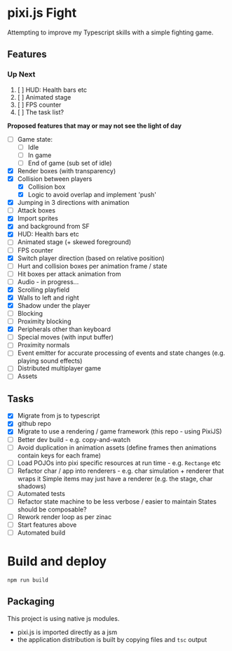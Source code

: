 # pixi.js Fight

Attempting to improve my Typescript skills with a simple fighting game.

## Features

### Up Next

1. [ ] HUD: Health bars etc
2. [ ] Animated stage
3. [ ] FPS counter
4. [ ] The task list?

**Proposed features that may or may not see the light of day**

- [ ] Game state:
  - [ ] Idle
  - [ ] In game
  - [ ] End of game (sub set of idle)
- [x] Render boxes (with transparency)
- [x] Collision between players
  - [x] Collision box
  - [x] Logic to avoid overlap and implement 'push'
- [x] Jumping in 3 directions with animation
- [ ] Attack boxes
- [x] Import sprites
- [x] and background from SF
- [X] HUD: Health bars etc
- [ ] Animated stage (+ skewed foreground)
- [ ] FPS counter
- [x] Switch player direction (based on relative position)
- [ ] Hurt and collision boxes per animation frame / state
- [ ] Hit boxes per attack animation from
- [ ] Audio - in progress...
- [x] Scrolling playfield
- [x] Walls to left and right
- [x] Shadow under the player
- [ ] Blocking
- [ ] Proximity blocking
- [x] Peripherals other than keyboard
- [ ] Special moves (with input buffer)
- [ ] Proximity normals
- [ ] Event emitter for accurate processing of events and state changes
      (e.g. playing sound effects)
- [ ] Distributed multiplayer game
- [ ] Assets

## Tasks

- [x] Migrate from js to typescript
- [x] github repo
- [x] Migrate to use a rendering / game framework (this repo - using PixiJS)
- [ ] Better dev build - e.g. copy-and-watch
- [ ] Avoid duplication in animation assets (define frames then animations contain keys for each frame)
- [ ] Load POJOs into pixi specific resources at run time - e.g. `Rectange` etc
- [ ] Refactor char / app into renderers - e.g. char simulation + renderer that wraps it
      Simple items may just have a renderer (e.g. the stage, char shadows)
- [ ] Automated tests
- [ ] Refactor state machine to be less verbose / easier to maintain
      States should be composable?
- [ ] Rework render loop as per zinac
- [ ] Start features above
- [ ] Automated build

# Build and deploy

`npm run build`

## Packaging

This project is using native js modules.

- pixi.js is imported directly as a jsm
- the application distribution is built by copying files and `tsc` output
